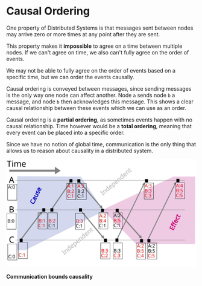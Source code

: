 # Causal Ordering

One property of Distributed Systems is that messages sent between nodes may arrive zero or more times at any point after they are sent.

This property makes it **impossible** to agree on a time between multiple nodes. If we can't agree on time, we also can't fully agree on the order of events.

We may not be able to fully agree on the order of events based on a specific time, but we can order the events causally.

Causal ordering is conveyed between messages, since sending messages is the only way one node can affect another. Node `a` sends node `b` a message, and node `b` then acknowledges this message. This shows a clear causal relationship between these events which we can use as an order. 

Causal ordering is a **partial ordering**, as sometimes events happen with no causal relationship. Time however would be a **total ordering**, meaning that every event can be placed into a specific order.

Since we have no notion of global time, communication is the only thing that allows us to reason about causality in a distributed system.

![](../assets/causal_ordering.svg)

**Communication bounds causality**
